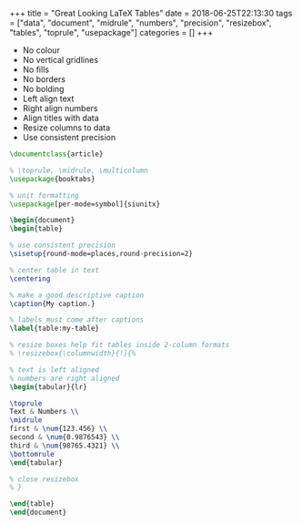 +++
title = "Great Looking LaTeX Tables"
date = 2018-06-25T22:13:30
tags = ["data", "document", "midrule", "numbers", "precision", "resizebox", "tables", "toprule", "usepackage"]
categories = []
+++

- No colour
- No vertical gridlines
- No fills
- No borders
- No bolding
- Left align text
- Right align numbers
- Align titles with data
- Resize columns to data
- Use consistent precision

<!--more-->

```latex
\documentclass{article}

% \toprule, \midrule, \multicolumn
\usepackage{booktabs}

% unit formatting
\usepackage[per-mode=symbol]{siunitx}

\begin{document}
\begin{table}

% use consistent precision
\sisetup{round-mode=places,round-precision=2}

% center table in text
\centering

% make a good descriptive caption
\caption{My caption.}

% labels must come after captions
\label{table:my-table}

% resize boxes help fit tables inside 2-column formats
% \resizebox{\columnwidth}{!}{%

% text is left aligned
% numbers are right aligned
\begin{tabular}{lr}

\toprule
Text & Numbers \\
\midrule
first & \num{123.456} \\
second & \num{0.9876543} \\
third & \num{98765.4321} \\
\bottomrule
\end{tabular}

% close resizebox
% }

\end{table}
\end{document}
```

